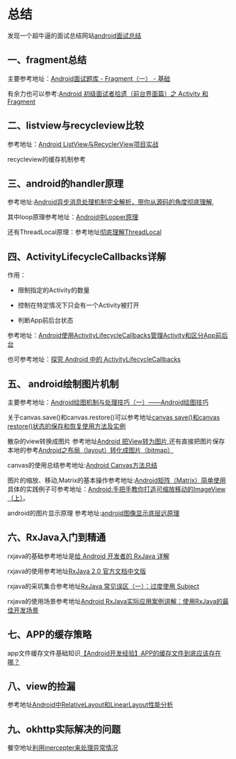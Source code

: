 # 总结
发现一个超牛逼的面试总结网站[android面试总结](https://www.kancloud.cn/s1657292627/android_ios/622859)
## 一、fragment总结
主要参考地址：[Android面试题库 - Fragment（一） - 基础 ](http://fullscreendeveloper.cn/articles/2018/09/02/1535901570200.html)

有余力也可以参考:[Android 初级面试者拾遗（前台界面篇）之 Activity 和 Fragment](https://segmentfault.com/a/1190000016902580?utm_medium=referral&utm_source=tuicool)
## 二、listview与recycleview比较
参考地址：[Android ListView与RecyclerView项目实战](https://segmentfault.com/a/1190000014087755)

recycleview的缓存机制参考[]()
## 三、android的handler原理
参考地址:[Android异步消息处理机制完全解析，带你从源码的角度彻底理解](https://blog.csdn.net/guolin_blog/article/details/9991569),

其中loop原理参考地址：[Android中Looper原理](https://blog.csdn.net/u014803950/article/details/80832581)

还有ThreadLocal原理：参考地址[彻底理解ThreadLocal](https://www.cnblogs.com/ldq2016/p/9041856.html)

## 四、ActivityLifecycleCallbacks详解

作用：
- 限制指定的Activity的数量

- 控制在特定情况下只会有一个Activity被打开

- 判断App前后台状态

参考地址：[Android使用ActivityLifecycleCallbacks管理Activity和区分App前后台](https://www.cnblogs.com/renhui/p/11074604.html)

也可参考地址：[探究 Android 中的 ActivityLifecycleCallbacks](https://www.jianshu.com/p/77f754446009)
## 五、 android绘制图片机制
主要参考地址：[Android绘图机制与处理技巧（一）——Android绘图技巧](https://blog.csdn.net/tw19911005/article/details/51461239)

关于canvas.save()和canvas.restore()可以参考地址[canvas save()和canvas restore()状态的保存和恢复使用方法及实例](https://www.cnblogs.com/mmzuo-798/p/9969188.html)

散杂的view转换成图片 参考地址[Android 把View转为图片](https://www.jianshu.com/p/3d03c66cf169?tdsourcetag=s_pctim_aiomsg),还有直接把图片保存本地的参考[Android之布局（layout）转化成图片（bitmap）](https://blog.csdn.net/qq_36347817/article/details/85985603)

canvas的使用总结参考地址:[Android Canvas方法总结](https://www.cnblogs.com/javasxl/p/9397770.html)

图片的缩放、移动,Matrix的基本操作参考地址:[Android矩阵（Matrix）简单使用](https://blog.csdn.net/MonaLisaTearr/article/details/80177726)具体的实践例子可参考地址：[Android:手把手教你打造可缩放移动的ImageView（上）](https://www.cnblogs.com/linjzong/p/4211661.html)。

android的图片显示原理 参考地址:[android图像显示底层远原理](https://sufushi.github.io/2018/03/08/android%E5%9B%BE%E5%83%8F%E6%98%BE%E7%A4%BA%E5%BA%95%E5%B1%82%E8%BF%9C%E5%8E%9F%E7%90%86/)
## 六、RxJava入门到精通
rxjava的基础参考地址是[给 Android 开发者的 RxJava 详解](http://gank.io/post/560e15be2dca930e00da1083)

rxjava的使用参考地址[RxJava 2.0 官方文档中文版](https://www.jianshu.com/p/733c19794fdf)

rxjava的采坑集合参考地址[RxJava 常见误区（一）：过度使用 Subject](https://blog.csdn.net/love_yan_1314/article/details/60145183)

rxjava的使用场景参考地址[Android RxJava实际应用案例讲解：使用RxJava的最佳开发场景](https://blog.csdn.net/carson_ho/article/details/79168723)

## 七、APP的缓存策略

app文件缓存文件基础知识[【Android开发经验】APP的缓存文件到底应该存在哪？](https://blog.csdn.net/shakespeare001/article/details/50546809)

## 八、view的捡漏
参考地址[Android中RelativeLayout和LinearLayout性能分析](https://www.jianshu.com/p/8a7d059da746)

## 九、okhttp实际解决的问题
餐空地址[利用inercepter来处理异常情况](https://segmentfault.com/a/1190000020694029?utm_source=tag-newest)
